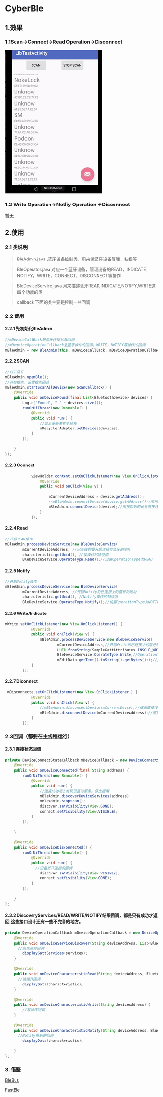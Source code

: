 # CyberBle

## 1.效果

### 1.1Scan->Connect->Read Operation->Disconnect



![效果](https://github.com/iBotasky/BleDemo/blob/master/BleDemo.gif)
### 1.2 Write Operation->Notfiy Operation ->Disconnect
暂无





## 2.使用

### 2.1 类说明

> BleAdmin.java ,蓝牙设备控制类，用来做蓝牙设备管理，扫描等

> BleOperator.java 对应一个蓝牙设备，管理设备的READ，INDICATE，NOTIFY，WRITE，CONNECT，DISCONNECT等操作

> BleDeviceService.java 用来描述蓝牙READ,INDICATE,NOTIFY,WRITE这四个功能的类

> callback 下面的类主要是控制一些回调

### 2.2 使用

#### 2.2.1 先初始化BleAdmin

```java
//mDeviceCallBack是蓝牙连接状态回调
//mDegviceOperationCallback是蓝牙操作的回调，WRITE，NOTIFY等操作的回调
mBleAdmin = new BleAdmin(this, mDeviceCallBack, mDeviceOperationCallback);
```



#### 2.2.2 SCAN

```Java
//打开蓝牙
mBleAdmin.openBle();
//开始搜索，设置搜索回调
mBleAdmin.startScanAllDevice(new ScanCallback() {
    @Override
    public void onDeviceFound(final List<BluetoothDevice> devices) {
        Log.e("Found", " " + devices.size());
        runOnUiThread(new Runnable() {
            @Override
            public void run() {
                //显示设备要在主线程
                mRecyclerAdapter.setDevices(devices);
            }
        });

    }
});
```



#### 2.2.3 Connect

```java
            viewHolder.content.setOnClickListener(new View.OnClickListener() {
                @Override
                public void onClick(View v) {
                  
                    mCurrentDeviceAddress = device.getAddress();
                    //mBleAdmin.connectDevice(device.getAddress());用地址直接连接
                    mBleAdmin.connectDevice(device);//用搜索到的设备直接连接, 推荐
                }
            });
```





#### 2.2.4 Read

```java
//开启READ操作
mBleAdmin.processDeviceService(new BleDeviceService(
        mCurrentDeviceAddress, //已连接的要开启读操作蓝牙的地址
        characteristic.getUuid(), //读操作的特征值
        BleDeviceService.OperateType.Read));//设置OperationType为READ

```



#### 2.2.5 Notify

```java
//开启Notify操作
mBleAdmin.processDeviceService(new BleDeviceService(
		mCurrentDeviceAddress, //开启Notify的已连接上的蓝牙的地址
		characteristic.getUuid(), //Notify操作的特征值
		BleDeviceService.OperateType.Notify));//设置OperationType为NOTIFY
```



#### 2.2.6 Write/Indicate

```java
mWrite.setOnClickListener(new View.OnClickListener() {
            @Override
            public void onClick(View v) {
                mBleAdmin.processDeviceService(new BleDeviceService(
                        mCurrentDeviceAddress,//开启Write的已连接上的蓝牙的地址
                        UUID.fromString(SampleGattAttributes.INSOLE_WRITE),//Write的UUID特征值
                        BleDeviceService.OperateType.Write,//OperationType
                        mEditData.getText().toString().getBytes()));//要写入的byte[]值
            }
        });
```



#### 2.2.7 Diconnect

```Java
 mDisconnecte.setOnClickListener(new View.OnClickListener() {
            @Override
            public void onClick(View v) {
              	//mBleAdmin.disconnectDevice(mCurrentDevce);//或者直接传入设备
                mBleAdmin.disconnectDevice(mCurrentDeviceAddress);//直接传入已连接上的蓝牙设备地址
            }
        });
```



### 2.3回调（都要在主线程运行）

#### 2.3.1 连接状态回调

```java
private DeviceConnectStateCallback mDeviceCallBack = new DeviceConnectStateCallback() {
    @Override
    public void onDeviceConnected(final String address) {
        runOnUiThread(new Runnable() {
            @Override
            public void run() {
                //连接成功后去发现设备的服务。停止搜索
                mBleAdmin.discoverDeviceServices(address);
                mBleAdmin.stopScan();
                discover.setVisibility(View.GONE);
                connect.setVisibility(View.VISIBLE);
            }
        });

    }

    @Override
    public void onDeviceDisconnected() {
        runOnUiThread(new Runnable() {
            @Override
            public void run() {
              //设备断开连接的回调
                discover.setVisibility(View.VISIBLE);
                connect.setVisibility(View.GONE);
            }
        });

    }
};
```



#### 2.3.2 DiscoveryServices/READ/WRITE/NOTIFY结果回调，都是只有成功才返回,这些接口设计还有一些不完善的地方。

```java
private DeviceOperationCallback mDeviceOperationCallback = new DeviceOperationCallback() {
    @Override
    public void onDeviceServiceDiscover(String deviceAddress, List<BluetoothGattService> services) {
      //发现服务回调
        displayGattServices(services);
    }

    @Override
    public void onDeviceCharacteristicRead(String deviceAddress, BluetoothGattCharacteristic characteristic) {
      //读操作回调
        displayData(characteristic);
    }

    @Override
    public void onDeviceCharacteristicWrite(String deviceAddress) {
		//写操作回调
    }

    @Override
    public void onDeviceCharacteristicNotify(String deviceAddress, BluetoothGattCharacteristic characteristic) {
      //Notify得到的回调
        displayData(characteristic);

    }
};
```








### 3. 借鉴

[BleBus](https://github.com/backav/android-ble-bus)

[FastBle](https://github.com/Jasonchenlijian/FastBle)

